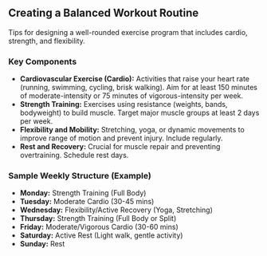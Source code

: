 ## Creating a Balanced Workout Routine

Tips for designing a well-rounded exercise program that includes cardio, strength, and flexibility.

### Key Components
*   **Cardiovascular Exercise (Cardio):** Activities that raise your heart rate (running, swimming, cycling, brisk walking). Aim for at least 150 minutes of moderate-intensity or 75 minutes of vigorous-intensity per week.
*   **Strength Training:** Exercises using resistance (weights, bands, bodyweight) to build muscle. Target major muscle groups at least 2 days per week.
*   **Flexibility and Mobility:** Stretching, yoga, or dynamic movements to improve range of motion and prevent injury. Include regularly.
*   **Rest and Recovery:** Crucial for muscle repair and preventing overtraining. Schedule rest days.

### Sample Weekly Structure (Example)
*   **Monday:** Strength Training (Full Body)
*   **Tuesday:** Moderate Cardio (30-45 mins)
*   **Wednesday:** Flexibility/Active Recovery (Yoga, Stretching)
*   **Thursday:** Strength Training (Full Body or Split)
*   **Friday:** Moderate/Vigorous Cardio (30-60 mins)
*   **Saturday:** Active Rest (Light walk, gentle activity)
*   **Sunday:** Rest 